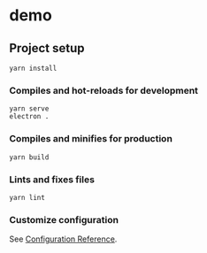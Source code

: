 # demo

## Project setup
```
yarn install
```

### Compiles and hot-reloads for development
```
yarn serve
electron .
```

### Compiles and minifies for production
```
yarn build
```

### Lints and fixes files
```
yarn lint
```

### Customize configuration
See [Configuration Reference](https://cli.vuejs.org/config/).
